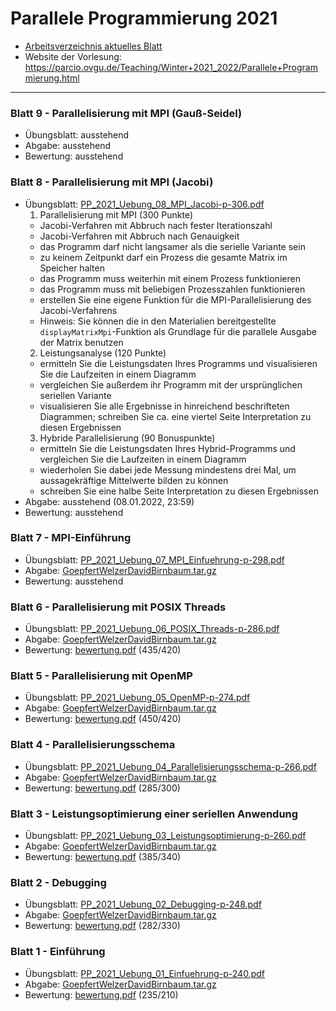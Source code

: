 # Parallele Programmierung 2021
- [Arbeitsverzeichnis aktuelles Blatt](https://github.com/birne420/parcio-2021g4/tree/main/blatt_8)
- Website der Vorlesung: https://parcio.ovgu.de/Teaching/Winter+2021_2022/Parallele+Programmierung.html
---
### Blatt 9 - Parallelisierung mit MPI (Gauß-Seidel)
- Übungsblatt: ausstehend
- Abgabe: ausstehend
- Bewertung: ausstehend
### Blatt 8 - Parallelisierung mit MPI (Jacobi)
- Übungsblatt: [PP_2021_Uebung_08_MPI_Jacobi-p-306.pdf](https://parcio.ovgu.de/parcio_media/Teaching/Winter+2021_2022/Parallele+Programmierung/PP_2021_Uebung_08_MPI_Jacobi-p-306.pdf)
  1. Parallelisierung mit MPI (300 Punkte)
    - Jacobi-Verfahren mit Abbruch nach fester Iterationszahl
    - Jacobi-Verfahren mit Abbruch nach Genauigkeit
    - das Programm darf nicht langsamer als die serielle Variante sein
    - zu keinem Zeitpunkt darf ein Prozess die gesamte Matrix im Speicher halten
    - das Programm muss weiterhin mit einem Prozess funktionieren
    - das Programm muss mit beliebigen Prozesszahlen funktionieren
    - erstellen Sie eine eigene Funktion für die MPI-Parallelisierung des Jacobi-Verfahrens
    - Hinweis: Sie können die in den Materialien bereitgestellte `displayMatrixMpi`-Funktion als Grundlage für die parallele Ausgabe der Matrix benutzen
  2. Leistungsanalyse (120 Punkte)
    - ermitteln Sie die Leistungsdaten Ihres Programms und visualisieren Sie die Laufzeiten in einem Diagramm
    - vergleichen Sie außerdem ihr Programm mit der ursprünglichen seriellen Variante
    - visualisieren Sie alle Ergebnisse in hinreichend beschrifteten Diagrammen; schreiben Sie ca. eine viertel Seite Interpretation zu diesen Ergebnissen
  3. Hybride Parallelisierung (90 Bonuspunkte)
    - ermitteln Sie die Leistungsdaten Ihres Hybrid-Programms und vergleichen Sie die Laufzeiten in einem Diagramm
    - wiederholen Sie dabei jede Messung mindestens drei Mal, um aussagekräftige Mittelwerte bilden zu können
    - schreiben Sie eine halbe Seite Interpretation zu diesen Ergebnissen
- Abgabe: ausstehend (08.01.2022, 23:59)
- Bewertung: ausstehend
### Blatt 7 - MPI-Einführung
- Übungsblatt: [PP_2021_Uebung_07_MPI_Einfuehrung-p-298.pdf](https://parcio.ovgu.de/parcio_media/Teaching/Winter+2021_2022/Parallele+Programmierung/PP_2021_Uebung_07_MPI_Einfuehrung-p-298.pdf)
- Abgabe: [GoepfertWelzerDavidBirnbaum.tar.gz](https://github.com/birne420/parcio-2021g4/blob/main/blatt_7/_abgabe/GoepfertWelzerDavidBirnbaum.tar.gz?raw=true)
- Bewertung: ausstehend
### Blatt 6 - Parallelisierung mit POSIX Threads
- Übungsblatt: [PP_2021_Uebung_06_POSIX_Threads-p-286.pdf](https://parcio.ovgu.de/parcio_media/Teaching/Winter+2021_2022/Parallele+Programmierung/PP_2021_Uebung_06_POSIX_Threads-p-286.pdf)
- Abgabe: [GoepfertWelzerDavidBirnbaum.tar.gz](https://github.com/birne420/parcio-2021g4/blob/main/blatt_6/_abgabe/GoepfertWelzerDavidBirnbaum.tar.gz?raw=true)
- Bewertung: [bewertung.pdf](https://github.com/birne420/parcio-2021g4/blob/main/blatt_6/_abgabe/bewertung.pdf?raw=true) (435/420)
### Blatt 5 - Parallelisierung mit OpenMP
- Übungsblatt: [PP_2021_Uebung_05_OpenMP-p-274.pdf](https://parcio.ovgu.de/parcio_media/Teaching/Winter+2021_2022/Parallele+Programmierung/PP_2021_Uebung_05_OpenMP-p-274.pdf)
- Abgabe: [GoepfertWelzerDavidBirnbaum.tar.gz](https://github.com/birne420/parcio-2021g4/blob/main/blatt_5/_abgabe/GoepfertWelzerDavidBirnbaum.tar.gz?raw=true)
- Bewertung: [bewertung.pdf](https://github.com/birne420/parcio-2021g4/blob/main/blatt_5/_abgabe/bewertung.pdf?raw=true) (450/420)
### Blatt 4 - Parallelisierungsschema
- Übungsblatt: [PP_2021_Uebung_04_Parallelisierungsschema-p-266.pdf](https://parcio.ovgu.de/parcio_media/Teaching/Winter+2021_2022/Parallele+Programmierung/PP_2021_Uebung_04_Parallelisierungsschema-p-266.pdf)
- Abgabe: [GoepfertWelzerDavidBirnbaum.tar.gz](https://github.com/birne420/parcio-2021g4/blob/main/blatt_4/_abgabe/GoepfertWelzerDavidBirnbaum.tar.gz?raw=true)
- Bewertung: [bewertung.pdf](https://github.com/birne420/parcio-2021g4/blob/main/blatt_4/_abgabe/bewertung.pdf?raw=true) (285/300)
### Blatt 3 - Leistungsoptimierung einer seriellen Anwendung
- Übungsblatt: [PP_2021_Uebung_03_Leistungsoptimierung-p-260.pdf](https://parcio.ovgu.de/parcio_media/Teaching/Winter+2021_2022/Parallele+Programmierung/PP_2021_Uebung_03_Leistungsoptimierung-p-260.pdf)
- Abgabe: [GoepfertWelzerDavidBirnbaum.tar.gz](https://github.com/birne420/parcio-2021g4/blob/main/blatt_3/_abgabe/GoepfertWelzerDavidBirnbaum.tar.gz?raw=true)
- Bewertung: [bewertung.pdf](https://github.com/birne420/parcio-2021g4/blob/main/blatt_3/_abgabe/bewertung.pdf?raw=true) (385/340)
### Blatt 2 - Debugging
- Übungsblatt: [PP_2021_Uebung_02_Debugging-p-248.pdf](https://parcio.ovgu.de/parcio_media/Teaching/Winter+2021_2022/Parallele+Programmierung/PP_2021_Uebung_02_Debugging-p-248.pdf)
- Abgabe: [GoepfertWelzerDavidBirnbaum.tar.gz](https://github.com/birne420/parcio-2021g4/blob/main/blatt_2/_abgabe/GoepfertWelzerDavidBirnbaum.tar.gz?raw=true)
- Bewertung: [bewertung.pdf](https://github.com/birne420/parcio-2021g4/blob/main/blatt_2/_abgabe/bewertung.pdf?raw=true) (282/330)
### Blatt 1 - Einführung
- Übungsblatt: [PP_2021_Uebung_01_Einfuehrung-p-240.pdf](https://parcio.ovgu.de/parcio_media/Teaching/Winter+2021_2022/Parallele+Programmierung/PP_2021_Uebung_01_Einfuehrung-p-240.pdf)
- Abgabe: [GoepfertWelzerDavidBirnbaum.tar.gz](https://github.com/birne420/parcio-2021g4/blob/main/blatt_1/_abgabe/GoepfertWelzerDavidBirnbaum.tar.gz?raw=true)
- Bewertung: [bewertung.pdf](https://github.com/birne420/parcio-2021g4/blob/main/blatt_1/_abgabe/bewertung.pdf?raw=true) (235/210)
